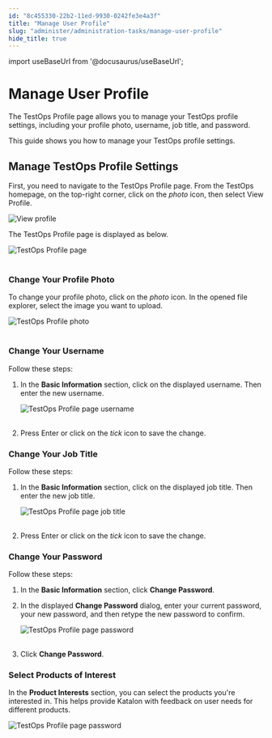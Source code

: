 ```yaml
---
id: "8c455330-22b2-11ed-9930-0242fe3e4a3f"
title: "Manage User Profile"
slug: "administer/administration-tasks/manage-user-profile"
hide_title: true
---
```

import useBaseUrl from '@docusaurus/useBaseUrl';


# <a id="id" class="anchor_top_offset"/><a id="ariaid-title1" class="anchor_top_offset"/>Manage User Profile

<p xmlns="http://www.w3.org/1999/xhtml" className="p">The TestOps Profile page allows you to manage your TestOps   profile settings, including your profile photo, username, job   title, and password.</p> 
<p xmlns="http://www.w3.org/1999/xhtml" className="p">This guide shows you how to manage your TestOps profile   settings.</p> 

## <a id="id_1" class="anchor_top_offset"/>Manage TestOps Profile Settings

<p xmlns="http://www.w3.org/1999/xhtml" className="p">First, you need to navigate to the TestOps Profile page. From   the TestOps homepage, on the top-right corner, click on the   <em className="ph i">photo</em> icon, then select <span className="ph uicontrol">View Profile</span>.</p> 
<p xmlns="http://www.w3.org/1999/xhtml" className="p">   <img className="image" width={300} src={useBaseUrl("/8e5df7d0-0f1b-11ed-9930-0242fe3e4a3f.png")} alt="View profile" /></p> 
<p xmlns="http://www.w3.org/1999/xhtml" className="p">The TestOps Profile page is displayed as below.</p> 
<p xmlns="http://www.w3.org/1999/xhtml" className="p">   <img className="image" src={useBaseUrl("https://github.com/katalon-studio/docs-images/raw/master/katalon-analytics/docs/manage-user-profile/K1-Profile-page-overview.png")} width={500} alt="TestOps Profile page" /><br /><br /> </p> 

### <a id="id_2" class="anchor_top_offset"/>Change Your Profile Photo

<p xmlns="http://www.w3.org/1999/xhtml" className="p">To change your profile photo, click on the <em className="ph i">photo</em> icon.   In the opened file explorer, select the image you want to   upload.</p> 
<p xmlns="http://www.w3.org/1999/xhtml" className="p">   <img className="image" src={useBaseUrl("https://github.com/katalon-studio/docs-images/raw/master/katalon-analytics/docs/manage-user-profile/K1-Profile-photo.png")} width={500} alt="TestOps Profile photo" /><br /><br /> </p> 

### <a id="id_3" class="anchor_top_offset"/>Change Your Username

<p xmlns="http://www.w3.org/1999/xhtml" className="p">Follow these steps:</p> 
<ol xmlns="http://www.w3.org/1999/xhtml" className="ol"><li className="li">     <p className="p">In the <strong className="ph b">Basic Information</strong> section, click on the       displayed username. Then enter the new username.</p>     <p className="p">       <img className="image" src={useBaseUrl("https://github.com/katalon-studio/docs-images/raw/master/katalon-analytics/docs/manage-user-profile/K1-Profile-Change-Username.png")} width={500} alt="TestOps Profile page username" /><br /><br />     </p>   </li><li className="li">     <p className="p">Press Enter or click on the <em className="ph i">tick</em> icon to save the       change.</p>   </li></ol> 

### <a id="id_4" class="anchor_top_offset"/>Change Your Job Title

<p xmlns="http://www.w3.org/1999/xhtml" className="p">Follow these steps:</p> 
<ol xmlns="http://www.w3.org/1999/xhtml" className="ol"><li className="li">     <p className="p">In the <strong className="ph b">Basic Information</strong> section, click on the       displayed job title. Then enter the new job title.</p>     <p className="p">       <img className="image" src={useBaseUrl("https://github.com/katalon-studio/docs-images/raw/master/katalon-analytics/docs/manage-user-profile/K1-Profile-Job-Title.png")} width={500} alt="TestOps Profile page job title" /><br /><br />     </p>   </li><li className="li">     <p className="p">Press Enter or click on the <em className="ph i">tick</em> icon to save the       change.</p>   </li></ol> 

### <a id="id_5" class="anchor_top_offset"/>Change Your Password

<p xmlns="http://www.w3.org/1999/xhtml" className="p">Follow these steps:</p> 
<ol xmlns="http://www.w3.org/1999/xhtml" className="ol"><li className="li">     <p className="p">In the <strong className="ph b">Basic Information</strong> section, click       <strong className="ph b">Change Password</strong>.</p>   </li><li className="li">     <p className="p">In the displayed <strong className="ph b">Change Password</strong> dialog, enter       your current password, your new password, and then retype the new       password to confirm.</p>     <p className="p">       <img className="image" src={useBaseUrl("https://github.com/katalon-studio/docs-images/raw/master/katalon-analytics/docs/manage-user-profile/K1-Profile-Change-Password-dialog.png")} width={500} alt="TestOps Profile page password" /><br /><br />     </p>   </li><li className="li">     <p className="p">Click <strong className="ph b">Change Password</strong>.</p>   </li></ol> 

### <a id="id_6" class="anchor_top_offset"/>Select Products of Interest

<p xmlns="http://www.w3.org/1999/xhtml" className="p">In the <strong className="ph b">Product Interests</strong> section, you can   select the products you're interested in. This helps provide   Katalon with feedback on user needs for different products.</p> 
<p xmlns="http://www.w3.org/1999/xhtml" className="p">   <img className="image" src={useBaseUrl("https://github.com/katalon-studio/docs-images/raw/master/katalon-analytics/docs/manage-user-profile/K1-Profile-Product-Interests.png")} width={600} alt="TestOps Profile page password" /><br /><br /> </p> 
